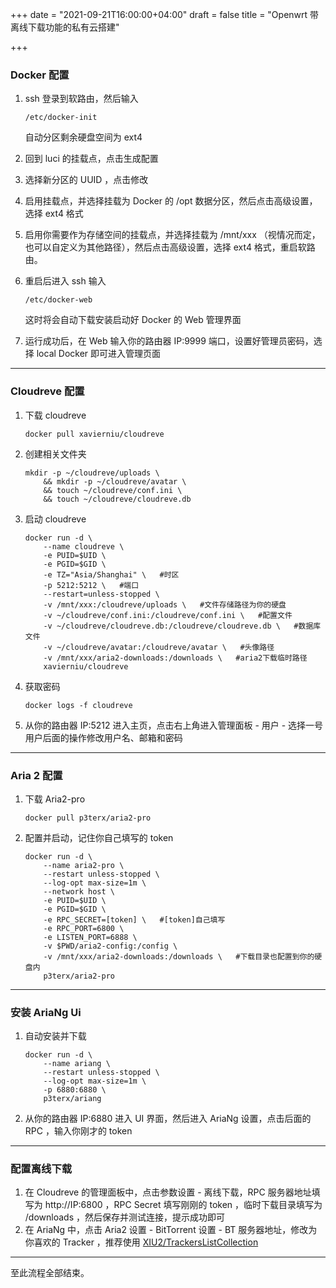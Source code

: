 +++
date = "2021-09-21T16:00:00+04:00"
draft = false
title = "Openwrt 带离线下载功能的私有云搭建"

+++

### Docker 配置

1. ssh 登录到软路由，然后输入 

   ```
   /etc/docker-init
   ```

   自动分区剩余硬盘空间为 ext4

2. 回到 luci 的挂载点，点击生成配置

3. 选择新分区的 UUID ，点击修改

4. 启用挂载点，并选择挂载为 Docker 的 /opt 数据分区，然后点击高级设置，选择 ext4 格式

5. 启用你需要作为存储空间的挂载点，并选择挂载为 /mnt/xxx （视情况而定，也可以自定义为其他路径），然后点击高级设置，选择 ext4 格式，重启软路由。

6. 重启后进入 ssh 输入 

   ```
   /etc/docker-web
   ```

   这时将会自动下载安装启动好 Docker 的 Web 管理界面

7. 运行成功后，在 Web 输入你的路由器 IP:9999 端口，设置好管理员密码，选择 local Docker 即可进入管理页面

------

### Cloudreve 配置

1. 下载 cloudreve

   ```
   docker pull xavierniu/cloudreve
   ```

2. 创建相关文件夹

   ```
   mkdir -p ~/cloudreve/uploads \
       && mkdir -p ~/cloudreve/avatar \
       && touch ~/cloudreve/conf.ini \
       && touch ~/cloudreve/cloudreve.db
   ```

3. 启动 cloudreve

   ```
   docker run -d \
       --name cloudreve \
       -e PUID=$UID \
       -e PGID=$GID \
       -e TZ="Asia/Shanghai" \   #时区
       -p 5212:5212 \   #端口
       --restart=unless-stopped \
       -v /mnt/xxx:/cloudreve/uploads \   #文件存储路径为你的硬盘
       -v ~/cloudreve/conf.ini:/cloudreve/conf.ini \   #配置文件
       -v ~/cloudreve/cloudreve.db:/cloudreve/cloudreve.db \   #数据库文件
       -v ~/cloudreve/avatar:/cloudreve/avatar \   #头像路径
       -v /mnt/xxx/aria2-downloads:/downloads \   #aria2下载临时路径
       xavierniu/cloudreve
   ```

4. 获取密码

   ```
   docker logs -f cloudreve
   ```

5. 从你的路由器 IP:5212 进入主页，点击右上角进入管理面板 - 用户 - 选择一号用户后面的操作修改用户名、邮箱和密码

------

### Aria 2 配置

1. 下载 Aria2-pro

   ```
   docker pull p3terx/aria2-pro
   ```

2. 配置并启动，记住你自己填写的 token

   ```
   docker run -d \
       --name aria2-pro \
       --restart unless-stopped \
       --log-opt max-size=1m \
       --network host \
       -e PUID=$UID \
       -e PGID=$GID \
       -e RPC_SECRET=[token] \   #[token]自己填写
       -e RPC_PORT=6800 \
       -e LISTEN_PORT=6888 \
       -v $PWD/aria2-config:/config \
       -v /mnt/xxx/aria2-downloads:/downloads \   #下载目录也配置到你的硬盘内
       p3terx/aria2-pro
   ```

------

### 安装 AriaNg Ui

1. 自动安装并下载

   ```
   docker run -d \
       --name ariang \
       --restart unless-stopped \
       --log-opt max-size=1m \
       -p 6880:6880 \
       p3terx/ariang
   ```

2. 从你的路由器 IP:6880 进入 UI 界面，然后进入 AriaNg 设置，点击后面的 RPC ，输入你刚才的 token

------

### 配置离线下载

1. 在 Cloudreve 的管理面板中，点击参数设置 - 离线下载，RPC 服务器地址填写为 http://IP:6800 ，RPC Secret 填写刚刚的 token ，临时下载目录填写为 /downloads ，然后保存并测试连接，提示成功即可
2. 在 AriaNg 中，点击 Aria2 设置 - BitTorrent 设置 - BT 服务器地址，修改为你喜欢的 Tracker ，推荐使用 [XIU2/TrackersListCollection](https://github.com/XIU2/TrackersListCollection)

------

至此流程全部结束。